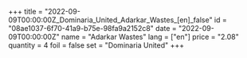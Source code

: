+++
title = "2022-09-09T00:00:00Z_Dominaria_United_Adarkar_Wastes_[en]_false"
id = "08ae1037-6f70-41a9-b75e-98fa9a2152c8"
date = "2022-09-09T00:00:00Z"
name = "Adarkar Wastes"
lang = ["en"]
price = "2.08"
quantity = 4
foil = false
set = "Dominaria United"
+++
